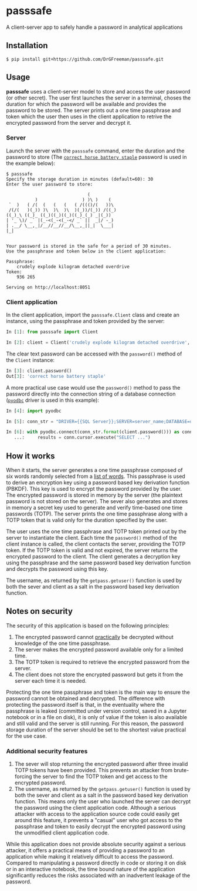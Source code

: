 # passsafe
A client-server app to safely handle a password in analytical applications

## Installation

```
$ pip install git+https://github.com/DrGFreeman/passsafe.git
```

## Usage

**passsafe** uses a client-server model to store and access the user password (or other secret). The user first launches the server in a terminal, choses the duration for which the password will be available and provides the password to be stored. The server prints out a one time passphrase and token which the user then uses in the client application to retrive the encrypted password from the server and decrypt it.

### Server

Launch the server with the `passsafe` command, enter the duration and the password to store (The [`correct horse battery staple`](https://xkcd.com/936/) password is used in the example below):

```
$ passsafe
Specify the storage duration in minutes (default=60): 30
Enter the user password to store: 
                               
                               (           
           )                 ) )\ )    (   
 `  )   ( /(  (   (   (   ( /((()/(   ))\  
 /(/(   )(_)) )\  )\  )\  )(_))/(_)) /((_) 
((_)_\ ((_)_ ((_)((_)((_)((_)_(_) _|(_))   
| '_ \)/ _` |(_-<(_-<(_-</ _` ||  _|/ -_)  
| .__/ \__,_|/__//__//__/\__,_||_|  \___|  
|_|                                        


Your password is stored in the safe for a period of 30 minutes.
Use the passphrase and token below in the client application:

Passphrase:
    crudely explode kilogram detached overdrive
Token:
    936 265

Serving on http://localhost:8051

```

### Client application

In the client application, import the `passsafe.Client` class and create an instance, using the passphrase and token provided by the server:

```python
In [1]: from passsafe import Client

In [2]: client = Client('crudely explode kilogram detached overdrive', 936265)
```

The clear text password can be accessed with the `password()` method of the `Client` instance:

```python
In [3]: client.password()                                                           
Out[3]: 'correct horse battery staple'
```

A more practical use case would use the `password()` method to pass the password directly into the connection string of a database connection ([`pyodbc`](https://mkleehammer.github.io/pyodbc/) driver is used in this example):

```python
In [4]: import pyodbc

In [5]: conn_str = "DRIVER={{SQL Server}};SERVER=server_name;DATABASE=db_name;UID=username;PWD={}"

In [6]: with pyodbc.connect(conn_str.format(client.password())) as conn:
   ...:     results = conn.cursor.execute("SELECT ...")
```

## How it works

When it starts, the server generates a one time passphrase composed of six words randomly selected from a [list of words](https://github.com/freedomofpress/securedrop#wordlists). This passphrase is used to derive an encryption key using a password based key derivation function (PBKDF). This key is used to encrypt the password provided by the user. The encrypted password is stored in memory by the server (the plaintext password is not stored on the server). The sever also generates and stores in memory a secret key used to generate and verify time-based one time passwords (TOTP). The server prints the one time passphrase along with a TOTP token that is valid only for the duration specified by the user.

The user uses the one time passphrase and TOTP token printed out by the server to instantiate the client. Each time the `password()` method of the client instance is called, the client contacts the server, providing the TOTP token. If the TOTP token is valid and not expired, the server returns the encrypted password to the client. The client generates a decryption key using the passphrase and the same password based key derivation function and decrypts the password using this key.

The username, as returned by the `getpass.getuser()` function is used by both the sever and client as a salt in the password based key derivation function.


## Notes on security

The security of this application is based on the following principles:
1. The encrypted password cannot [practically](https://www.rempe.us/diceware/#diceware) be decrypted without knowledge of the one time passphrase.
1. The server makes the encrypted password available only for a limited time.
1. The TOTP token is required to retrieve the encrypted password from the server.
1. The client does not store the encrypted password but gets it from the server each time it is needed.

Protecting the one time passphrase and token is the main way to ensure the password cannot be obtained and decrypted. The difference with protecting the password itself is that, in the eventuality where the passphrase is leaked (committed under version control, saved in a Jupyter notebook or in a file on disk), it is only of value if the token is also available and still valid and the server is still running. For this reason, the password storage duration of the server should be set to the shortest value practical for the use case.

### Additional security features
1. The sever will stop returning the encrypted password after three invalid TOTP tokens have been provided. This prevents an attacker from brute-forcing the server to find the TOTP token and get access to the encrypted password.
2. The username, as returned by the `getpass.getuser()` function is used by both the sever and client as a salt in the password based key derivation function. This means only the user who launched the server can decrypt the password using the client application code. Although a serious attacker with access to the application source code could easily get around this feature, it prevents a "casual" user who got access to the passphrase and token to easily decrypt the encrypted password using the unmodified client application code.

While this application does not provide absolute security against a serious attacker, it offers a practical means of providing a password to an application while making it relatively difficult to access the password. Compared to manipulating a password directly in code or storing it on disk or in an interactive notebook, the time bound nature of the application significantly reduces the risks associated with an inadvertent leakage of the password.
